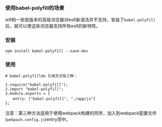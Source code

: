 ### 使用babel-polyfill的场景
ie9和一些低版本的高级浏览器对es6新语法并不支持，安装了`babel-polyfill`后，就可以使这些浏览器支持所有es6的新特性。
### 安装
```
npm install babel-polyfill --save-dev
```
### 使用
```
# babel-polyfillde 引用方式有三种：

1.require("babel-polyfill");
2.import "babel-polyfill";
3.module.exports = {
　　entry: ["babel-polyfill", "./app/js"]
};
```
注意：第三种方法适用于使用webpack构建的同学，加入到webpack配置文件(`webpack.config.js`)entry项中。